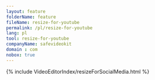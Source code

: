 ```yaml
---
layout: feature
folderName: feature
fileName: resize-for-youtube
permalink: /pl/resize-for-youtube
lang: pl
tool: resize-for-youtube
companyName: safevideokit
domain : com
nobox: true
---
```


{% include VideoEditorIndex/resizeForSocialMedia.html %}

   